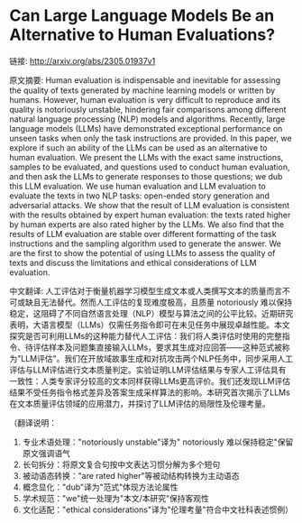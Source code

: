 # Can Large Language Models Be an Alternative to Human Evaluations?

链接: http://arxiv.org/abs/2305.01937v1

原文摘要:
Human evaluation is indispensable and inevitable for assessing the quality of
texts generated by machine learning models or written by humans. However, human
evaluation is very difficult to reproduce and its quality is notoriously
unstable, hindering fair comparisons among different natural language
processing (NLP) models and algorithms. Recently, large language models (LLMs)
have demonstrated exceptional performance on unseen tasks when only the task
instructions are provided. In this paper, we explore if such an ability of the
LLMs can be used as an alternative to human evaluation. We present the LLMs
with the exact same instructions, samples to be evaluated, and questions used
to conduct human evaluation, and then ask the LLMs to generate responses to
those questions; we dub this LLM evaluation. We use human evaluation and LLM
evaluation to evaluate the texts in two NLP tasks: open-ended story generation
and adversarial attacks. We show that the result of LLM evaluation is
consistent with the results obtained by expert human evaluation: the texts
rated higher by human experts are also rated higher by the LLMs. We also find
that the results of LLM evaluation are stable over different formatting of the
task instructions and the sampling algorithm used to generate the answer. We
are the first to show the potential of using LLMs to assess the quality of
texts and discuss the limitations and ethical considerations of LLM evaluation.

中文翻译:
人工评估对于衡量机器学习模型生成文本或人类撰写文本的质量而言不可或缺且无法替代。然而人工评估的复现难度极高，且质量 notoriously 难以保持稳定，这阻碍了不同自然语言处理（NLP）模型与算法之间的公平比较。近期研究表明，大语言模型（LLMs）仅需任务指令即可在未见任务中展现卓越性能。本文探究是否可利用LLMs的这种能力替代人工评估：我们将人类评估时使用的完整指令、待评估样本及问题集直接输入LLMs，要求其生成对应回答——这种范式被称为"LLM评估"。我们在开放域故事生成和对抗攻击两个NLP任务中，同步采用人工评估与LLM评估进行文本质量判定。实验证明LLM评估结果与专家人工评估具有一致性：人类专家评分较高的文本同样获得LLMs更高评价。我们还发现LLM评估结果不受任务指令格式差异及答案生成采样算法的影响。本研究首次揭示了LLMs在文本质量评估领域的应用潜力，并探讨了LLM评估的局限性及伦理考量。

（翻译说明：
1. 专业术语处理："notoriously unstable"译为" notoriously 难以保持稳定"保留原文强调语气
2. 长句拆分：将原文复合句按中文表达习惯分解为多个短句
3. 被动语态转换："are rated higher"等被动结构转换为主动语态
4. 概念显化："dub"译为"范式"体现方法论属性
5. 学术规范："we"统一处理为"本文/本研究"保持客观性
6. 文化适配："ethical considerations"译为"伦理考量"符合中文社科表述惯例）
